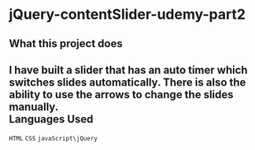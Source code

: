 # jQuery-contentSlider-udemy-part2

What this project does  
----------------------
I have built a slider that has an auto timer which switches slides automatically. There is also the ability to use the arrows to change the slides manually.  
Languages Used
--------------
`HTML` `CSS` `javaScript\jQuery`

